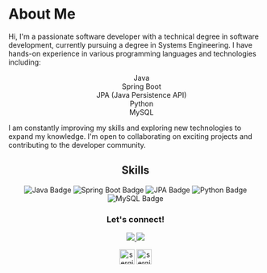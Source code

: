 <h1>About Me</h1>

<p>
  Hi, I'm a passionate software developer with a technical degree in software development, currently pursuing a degree in Systems Engineering. 
  I have hands-on experience in various programming languages and technologies including:
</p>

<ul style="text-align:center; list-style:none;">
  <li>Java</li>
  <li>Spring Boot</li>
  <li>JPA (Java Persistence API)</li>
  <li>Python</li>
  <li>MySQL</li>
</ul>

<p>
  I am constantly improving my skills and exploring new technologies to expand my knowledge. I'm open to collaborating on exciting projects and contributing to the developer community.
</p>

<h2 align="center">Skills</h2>

<p align="center">
  <img src="https://img.shields.io/badge/Java-ED8B00?style=for-the-badge&logo=java&logoColor=white" alt="Java Badge"/>
  <img src="https://img.shields.io/badge/Spring_Boot-6DB33F?style=for-the-badge&logo=springboot&logoColor=white" alt="Spring Boot Badge"/>
  <img src="https://img.shields.io/badge/JPA-007396?style=for-the-badge&logo=java&logoColor=white" alt="JPA Badge"/>
  <img src="https://img.shields.io/badge/Python-3776AB?style=for-the-badge&logo=python&logoColor=white" alt="Python Badge"/>
  <img src="https://img.shields.io/badge/MySQL-4479A1?style=for-the-badge&logo=mysql&logoColor=white" alt="MySQL Badge"/>
</p>

<h3 align="center">Let's connect!</h3>
<p align="center">
  <a href="https://www.linkedin.com/in/sergiomendezortega/">
    <img src="https://img.shields.io/badge/LinkedIn-0A66C2?style=for-the-badge&logo=linkedin&logoColor=white">
  </a>
  <a href="mailto:sergiojoel50@gmail.com">
    <img src="https://img.shields.io/badge/Email-D14836?style=for-the-badge&logo=gmail&logoColor=white">
  </a>
</p>

<p align="center">
  <a href="https://www.instagram.com/sergioo_mendez" target="blank"><img align="center"
     src="https://img.shields.io/badge/instagram-%23E4405F.svg?style=for-the-badge&logo=Instagram&logoColor=white"
     alt="sergio" height="30"/></a>
  <a href="https://wa.me/+50671599938" target="blank"><img align="center"
     src="https://img.shields.io/badge/whatsapp-4B7F1.svg?style=for-the-badge&logo=whatsapp&logoColor=white"
     alt="sergio" height="30"/></a>
</p>
